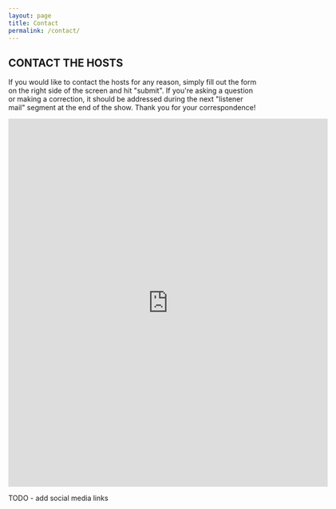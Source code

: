 ```yaml
---
layout: page
title: Contact
permalink: /contact/
---
```


## CONTACT THE HOSTS

If you would like to contact the hosts for any reason, simply fill out the form on the right side of the screen and hit "submit". If you're asking a question or making a correction, it should be addressed during the next "listener mail" segment at the end of the show. Thank you for your correspondence!

<iframe src="https://docs.google.com/forms/d/e/1FAIpQLScVKXyxn95UI8EZB0oWz7ljhu_iOyexAPP0VHBonvCEqamglw/viewform?embedded=true" width="640" height="737" frameborder="0" marginheight="0" marginwidth="0">Loading…</iframe>

TODO - add social media links
